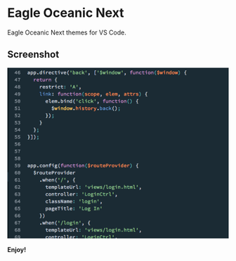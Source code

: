 # Eagle Oceanic Next

Eagle Oceanic Next themes for VS Code.

## Screenshot
![](https://raw.githubusercontent.com/Graf009/vscode-theme-eagle/master/screenshot.png)

**Enjoy!**